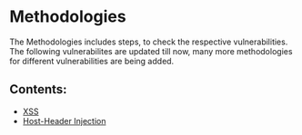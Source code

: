 # Methodologies
The Methodologies includes steps, to check the respective vulnerabilities. The following vulnerabilites are updated till now, many more methodologies for different vulnerabilities are being added.

## Contents:
- [XSS](xss.md)
- [Host-Header Injection](host-header.md)
